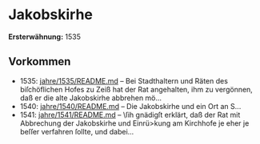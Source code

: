 # Jakobskirhe

**Ersterwähnung:** 1535

## Vorkommen
- 1535: [jahre/1535/README.md](../jahre/1535/README.md) – Bei Stadthaltern und Räten des biſchöflichen Hofes
zu Zeiß hat der Rat angehalten, ihm zu vergönnen, daß
er die alte Jakobskirhe abbrehen mö...
- 1540: [jahre/1540/README.md](../jahre/1540/README.md) – Die Jakobskirhe und ein Ort an S...
- 1541: [jahre/1541/README.md](../jahre/1541/README.md) – \ſih gnädigſt erklärt, daß
der Rat mit Abbrechung der Jakobskirhe und Einrü>kung
am Kirchhofe je eher je beſſer verfahren ſollte, und dabei...
